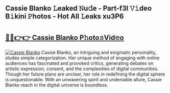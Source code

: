 ## Cassie Blanko 𝙻eaked 𝙽u𝚍e - Part-f3l 𝚅𝚒deo B𝚒kini 𝙿hotos - Hot All 𝙻eaks xu3P6

# <h2><a href="http://ld2rhx1.urlbe.top/?page=Cassie+Blanko">🔗🔗👉👉 Cassie Blanko P𝚑oto𝚜Vid𝚎o</a></h2>

[![Cassie Blanko](https://i.imgur.com/eBuTRDB.gif)](http://ld2rhx1.urlbe.top/?page=Cassie+Blanko)
Cassie Blanko, an intriguing and enigmatic personality, eludes simple categorization. Her unique method of engaging with online audiences has fascinated and provoked critics, generating debates on artistic expression, consent, and the complexities of digital communities. Though her future plans are unclear, her role in redefining the digital sphere is unquestionable. With an unwavering spirit and undeniable allure, Cassie Blanko reach in the digital universe is boundless.

